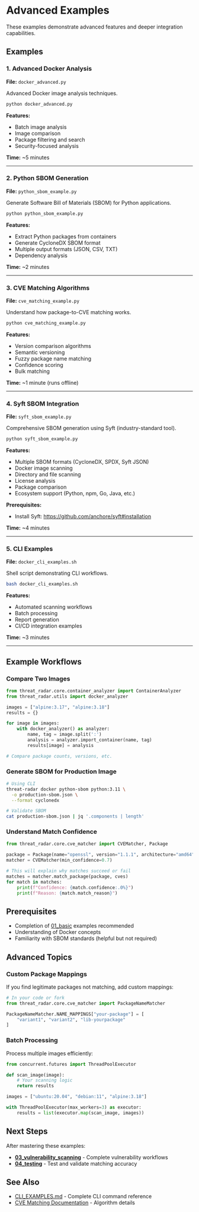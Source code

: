 # Advanced Examples

These examples demonstrate advanced features and deeper integration capabilities.

## Examples

### 1. Advanced Docker Analysis
**File:** `docker_advanced.py`

Advanced Docker image analysis techniques.

```bash
python docker_advanced.py
```

**Features:**
- Batch image analysis
- Image comparison
- Package filtering and search
- Security-focused analysis

**Time:** ~5 minutes

---

### 2. Python SBOM Generation
**File:** `python_sbom_example.py`

Generate Software Bill of Materials (SBOM) for Python applications.

```bash
python python_sbom_example.py
```

**Features:**
- Extract Python packages from containers
- Generate CycloneDX SBOM format
- Multiple output formats (JSON, CSV, TXT)
- Dependency analysis

**Time:** ~2 minutes

---

### 3. CVE Matching Algorithms
**File:** `cve_matching_example.py`

Understand how package-to-CVE matching works.

```bash
python cve_matching_example.py
```

**Features:**
- Version comparison algorithms
- Semantic versioning
- Fuzzy package name matching
- Confidence scoring
- Bulk matching

**Time:** ~1 minute (runs offline)

---

### 4. Syft SBOM Integration
**File:** `syft_sbom_example.py`

Comprehensive SBOM generation using Syft (industry-standard tool).

```bash
python syft_sbom_example.py
```

**Features:**
- Multiple SBOM formats (CycloneDX, SPDX, Syft JSON)
- Docker image scanning
- Directory and file scanning
- License analysis
- Package comparison
- Ecosystem support (Python, npm, Go, Java, etc.)

**Prerequisites:**
- Install Syft: https://github.com/anchore/syft#installation

**Time:** ~4 minutes

---

### 5. CLI Examples
**File:** `docker_cli_examples.sh`

Shell script demonstrating CLI workflows.

```bash
bash docker_cli_examples.sh
```

**Features:**
- Automated scanning workflows
- Batch processing
- Report generation
- CI/CD integration examples

**Time:** ~3 minutes

---

## Example Workflows

### Compare Two Images

```python
from threat_radar.core.container_analyzer import ContainerAnalyzer
from threat_radar.utils import docker_analyzer

images = ["alpine:3.17", "alpine:3.18"]
results = {}

for image in images:
    with docker_analyzer() as analyzer:
        name, tag = image.split(':')
        analysis = analyzer.import_container(name, tag)
        results[image] = analysis

# Compare package counts, versions, etc.
```

### Generate SBOM for Production Image

```bash
# Using CLI
threat-radar docker python-sbom python:3.11 \
  -o production-sbom.json \
  --format cyclonedx

# Validate SBOM
cat production-sbom.json | jq '.components | length'
```

### Understand Match Confidence

```python
from threat_radar.core.cve_matcher import CVEMatcher, Package

package = Package(name="openssl", version="1.1.1", architecture="amd64")
matcher = CVEMatcher(min_confidence=0.7)

# This will explain why matches succeed or fail
matches = matcher.match_package(package, cves)
for match in matches:
    print(f"Confidence: {match.confidence:.0%}")
    print(f"Reason: {match.match_reason}")
```

## Prerequisites

- Completion of [01_basic](../01_basic/) examples recommended
- Understanding of Docker concepts
- Familiarity with SBOM standards (helpful but not required)

## Advanced Topics

### Custom Package Mappings

If you find legitimate packages not matching, add custom mappings:

```python
# In your code or fork
from threat_radar.core.cve_matcher import PackageNameMatcher

PackageNameMatcher.NAME_MAPPINGS["your-package"] = [
    "variant1", "variant2", "lib-yourpackage"
]
```

### Batch Processing

Process multiple images efficiently:

```python
from concurrent.futures import ThreadPoolExecutor

def scan_image(image):
    # Your scanning logic
    return results

images = ["ubuntu:20.04", "debian:11", "alpine:3.18"]

with ThreadPoolExecutor(max_workers=3) as executor:
    results = list(executor.map(scan_image, images))
```

## Next Steps

After mastering these examples:
- **[03_vulnerability_scanning](../03_vulnerability_scanning/)** - Complete vulnerability workflows
- **[04_testing](../04_testing/)** - Test and validate matching accuracy

## See Also

- [CLI_EXAMPLES.md](../CLI_EXAMPLES.md) - Complete CLI command reference
- [CVE Matching Documentation](../../MATCHING_IMPROVEMENTS.md) - Algorithm details
